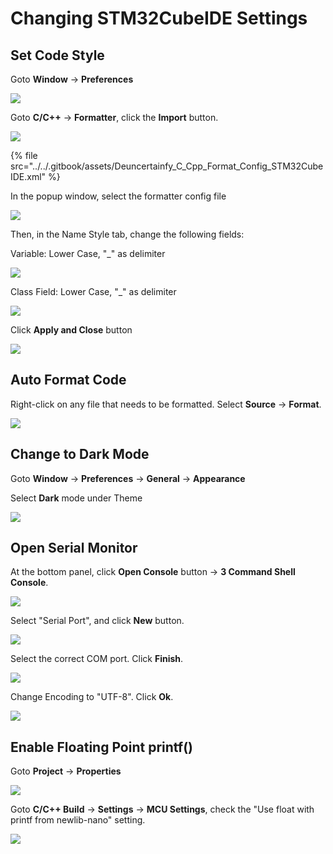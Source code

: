 # Changing STM32CubeIDE Settings

## Set Code Style

Goto **Window** -> **Preferences**

![](<../../.gitbook/assets/image (95).png>)

Goto **C/C++** -> **Formatter**, click the **Import** button.

![](<../../.gitbook/assets/image (91).png>)



{% file src="../../.gitbook/assets/Deuncertainfy_C_Cpp_Format_Config_STM32CubeIDE.xml" %}



In the popup window, select the formatter config file

![](<../../.gitbook/assets/image (134).png>)

Then, in the Name Style tab, change the following fields:

Variable: Lower Case, "\_" as delimiter

![](<../../.gitbook/assets/image (54).png>)

Class Field: Lower Case, "\_" as delimiter

![](<../../.gitbook/assets/image (74).png>)

Click **Apply and Close** button

![](<../../.gitbook/assets/image (92).png>)

## Auto Format Code

Right-click on any file that needs to be formatted. Select **Source** -> **Format**.

![](<../../.gitbook/assets/image (22) (1) (1).png>)

## Change to Dark Mode

Goto **Window** -> **Preferences** -> **General** -> **Appearance**

Select **Dark** mode under Theme

![](<../../.gitbook/assets/image (55).png>)

## Open Serial Monitor

At the bottom panel, click **Open Console** button -> **3 Command Shell Console**.

![](<../../.gitbook/assets/image (64).png>)

Select "Serial Port", and click **New** button.

![](<../../.gitbook/assets/image (35).png>)

Select the correct COM port. Click **Finish**.

![](<../../.gitbook/assets/image (3) (1) (1) (1) (1) (1) (1) (1) (1) (1) (1) (1) (1) (1).png>)

Change Encoding to "UTF-8". Click **Ok**.

![](<../../.gitbook/assets/image (27) (1) (1).png>)

## Enable Floating Point printf()

Goto **Project** -> **Properties**

![](<../../.gitbook/assets/image (66).png>)

Goto **C/C++ Build** -> **Settings** -> **MCU Settings**, check the "Use float with printf from newlib-nano" setting.

![](<../../.gitbook/assets/image (43) (1).png>)
